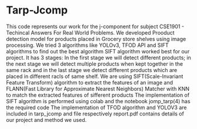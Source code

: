 # Tarp-Jcomp
This code represents our work for the j-component for subject CSE1901 - Techincal Answers For Real World Problems. 
We developed Prooduct detection model for products placed in Grocery store shelves using image processing.
We tried 3 algorithms like YOLOv3, TFOD API and SIFT algorithms to find out the best algorithm 
SIFT algorithm worked best for our project. 
It has 3 stages: In the first stage we will detect different products; in the next stage we will detect multiple products when kept together in the same rack and in the last stage we detect different products which are placed in different racls of same shelf.
We are using SIFT(Scale-Invariant Feature Transform) algorithm to extract the features of an image and FLANN(Fast Library for Approximate Nearest Neighbors) Matcher with KNN to match the extracted features of sifferent products
The implementation of SIFT algorithm is performed using colab and the notebook jomp_tarp(4) has the required code
The implementation of TFOD algorithm and YOLOV3 are included in tarp_jcomp and file respectively
report.pdf contains details of our project and method we used.
